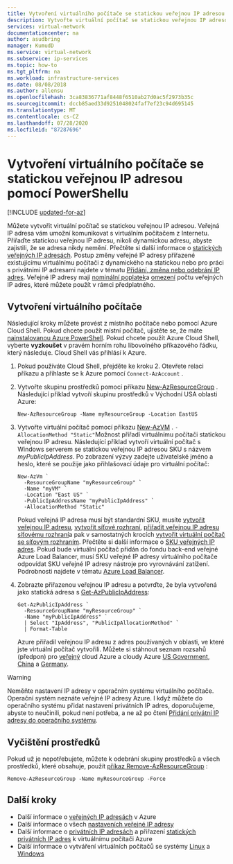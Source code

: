 ```yaml
---
title: Vytvoření virtuálního počítače se statickou veřejnou IP adresou – PowerShell | Microsoft Docs
description: Vytvořte virtuální počítač se statickou veřejnou IP adresou pomocí PowerShellu. Statické veřejné IP adresy jsou adresy, které se nikdy nezmění.
services: virtual-network
documentationcenter: na
author: asudbring
manager: KumudD
ms.service: virtual-network
ms.subservice: ip-services
ms.topic: how-to
ms.tgt_pltfrm: na
ms.workload: infrastructure-services
ms.date: 08/08/2018
ms.author: allensu
ms.openlocfilehash: 3ca83836771af8448f6510ab27d0ac5f2973b35c
ms.sourcegitcommit: dccb85aed33d9251048024faf7ef23c94d695145
ms.translationtype: MT
ms.contentlocale: cs-CZ
ms.lasthandoff: 07/28/2020
ms.locfileid: "87287696"
---
```

# <a name="create-a-virtual-machine-with-a-static-public-ip-address-using-powershell"></a>Vytvoření virtuálního počítače se statickou veřejnou IP adresou pomocí PowerShellu

[!INCLUDE [updated-for-az](../../includes/updated-for-az.md)]

Můžete vytvořit virtuální počítač se statickou veřejnou IP adresou. Veřejná IP adresa vám umožní komunikovat s virtuálním počítačem z Internetu. Přiřaďte statickou veřejnou IP adresu, nikoli dynamickou adresu, abyste zajistili, že se adresa nikdy nemění. Přečtěte si další informace o [statických veřejných IP adresách](virtual-network-ip-addresses-overview-arm.md#allocation-method). Postup změny veřejné IP adresy přiřazené existujícímu virtuálnímu počítači z dynamického na statickou nebo pro práci s privátními IP adresami najdete v tématu [Přidání, změna nebo odebrání IP adres](virtual-network-network-interface-addresses.md). Veřejné IP adresy mají [nominální poplatek](https://azure.microsoft.com/pricing/details/ip-addresses)a [omezení](../azure-resource-manager/management/azure-subscription-service-limits.md?toc=%2fazure%2fvirtual-network%2ftoc.json#azure-resource-manager-virtual-networking-limits) počtu veřejných IP adres, které můžete použít v rámci předplatného.

## <a name="create-a-virtual-machine"></a>Vytvoření virtuálního počítače

Následující kroky můžete provést z místního počítače nebo pomocí Azure Cloud Shell. Pokud chcete použít místní počítač, ujistěte se, že máte [nainstalovanou Azure PowerShell](/powershell/azure/install-az-ps?toc=%2fazure%2fvirtual-network%2ftoc.json). Pokud chcete použít Azure Cloud Shell, vyberte **vyzkoušet** v pravém horním rohu libovolného příkazového řádku, který následuje. Cloud Shell vás přihlásí k Azure.

1. Pokud používáte Cloud Shell, přejděte ke kroku 2. Otevřete relaci příkazu a přihlaste se k Azure pomocí `Connect-AzAccount` .
2. Vytvořte skupinu prostředků pomocí příkazu [New-AzResourceGroup](/powershell/module/az.resources/new-azresourcegroup) . Následující příklad vytvoří skupinu prostředků v Východní USA oblasti Azure:

   ```azurepowershell-interactive
   New-AzResourceGroup -Name myResourceGroup -Location EastUS
   ```

3. Vytvořte virtuální počítač pomocí příkazu [New-AzVM](/powershell/module/az.Compute/New-azVM) . `-AllocationMethod "Static"`Možnost přiřadí virtuálnímu počítači statickou veřejnou IP adresu. Následující příklad vytvoří virtuální počítač s Windows serverem se statickou veřejnou IP adresou SKU s názvem *myPublicIpAddress*. Po zobrazení výzvy zadejte uživatelské jméno a heslo, které se použije jako přihlašovací údaje pro virtuální počítač:

   ```azurepowershell-interactive
   New-AzVm `
     -ResourceGroupName "myResourceGroup" `
     -Name "myVM" `
     -Location "East US" `
     -PublicIpAddressName "myPublicIpAddress" `
     -AllocationMethod "Static"
   ```

   Pokud veřejná IP adresa musí být standardní SKU, musíte [vytvořit veřejnou IP adresu](virtual-network-public-ip-address.md#create-a-public-ip-address), [vytvořit síťové rozhraní](virtual-network-network-interface.md#create-a-network-interface), [přiřadit veřejnou IP adresu síťovému rozhraní](virtual-network-network-interface-addresses.md#add-ip-addresses)a pak v samostatných krocích [vytvořit virtuální počítač se síťovým rozhraním](virtual-network-network-interface-vm.md#add-existing-network-interfaces-to-a-new-vm). Přečtěte si další informace o [SKU veřejných IP adres](virtual-network-ip-addresses-overview-arm.md#sku). Pokud bude virtuální počítač přidán do fondu back-end veřejné Azure Load Balancer, musí SKU veřejné IP adresy virtuálního počítače odpovídat SKU veřejné IP adresy nástroje pro vyrovnávání zatížení. Podrobnosti najdete v tématu [Azure Load Balancer](../load-balancer/skus.md).

4. Zobrazte přiřazenou veřejnou IP adresu a potvrďte, že byla vytvořená jako statická adresa s [Get-AzPublicIpAddress](/powershell/module/az.network/get-azpublicipaddress):

   ```azurepowershell-interactive
   Get-AzPublicIpAddress `
     -ResourceGroupName "myResourceGroup" `
     -Name "myPublicIpAddress" `
     | Select "IpAddress", "PublicIpAllocationMethod" `
     | Format-Table
   ```

   Azure přiřadil veřejnou IP adresu z adres používaných v oblasti, ve které jste virtuální počítač vytvořili. Můžete si stáhnout seznam rozsahů (předpon) pro [veřejný](https://www.microsoft.com/download/details.aspx?id=56519) cloud Azure a cloudy Azure [US Government](https://www.microsoft.com/download/details.aspx?id=57063), [China](https://www.microsoft.com/download/details.aspx?id=57062) a [Germany](https://www.microsoft.com/download/details.aspx?id=57064).

> [!WARNING]
> Neměňte nastavení IP adresy v operačním systému virtuálního počítače. Operační systém neznáte veřejné IP adresy Azure. I když můžete do operačního systému přidat nastavení privátních IP adres, doporučujeme, abyste to neučinili, pokud není potřeba, a ne až po čtení [Přidání privátní IP adresy do operačního systému](virtual-network-network-interface-addresses.md#private).

## <a name="clean-up-resources"></a>Vyčištění prostředků

Pokud už je nepotřebujete, můžete k odebrání skupiny prostředků a všech prostředků, které obsahuje, použít [příkaz Remove-AzResourceGroup](/powershell/module/az.resources/remove-azresourcegroup) :

```azurepowershell-interactive
Remove-AzResourceGroup -Name myResourceGroup -Force
```

## <a name="next-steps"></a>Další kroky

- Další informace o [veřejných IP adresách](virtual-network-ip-addresses-overview-arm.md#public-ip-addresses) v Azure
- Další informace o všech [nastaveních veřejné IP adresy](virtual-network-public-ip-address.md#create-a-public-ip-address)
- Další informace o [privátních IP adresách](virtual-network-ip-addresses-overview-arm.md#private-ip-addresses) a přiřazení [statických privátních IP adres](virtual-network-network-interface-addresses.md#add-ip-addresses) k virtuálnímu počítači Azure
- Další informace o vytváření virtuálních počítačů se systémy [Linux](../virtual-machines/windows/tutorial-manage-vm.md?toc=%2fazure%2fvirtual-network%2ftoc.json) a [Windows](../virtual-machines/windows/tutorial-manage-vm.md?toc=%2fazure%2fvirtual-network%2ftoc.json)
